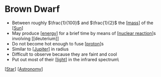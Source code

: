 # Brown Dwarf

- Between roughly $\frac{1}{100}$ and $\frac{1}{2}$ the [[mass]] of the [[Sun]]
- May produce [[energy]] for a brief time by means of [[nuclear reaction]]s involving [[deuterium]]
- Do not become hot enough to fuse [[proton]]s
- Similar to [[Jupiter]] in radius
- Difficult to observe because they are faint and cool
- Put out most of their [[light]] in the infrared spectrum\

[[Star]] [[Astronomy]]

[//begin]: # "Autogenerated link references for markdown compatibility"
[mass]: mass "Mass"
[Sun]: sun "Sun"
[energy]: energy "Energy"
[nuclear reaction]: nuclear-reaction "Nuclear Reaction"
[proton]: proton "Proton"
[Jupiter]: jupiter "Jupiter ♃"
[light]: light "Light"
[Star]: star "Star"
[Astronomy]: astronomy "Astronomy"
[//end]: # "Autogenerated link references"